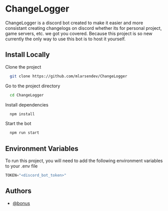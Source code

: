 # ChangeLogger

ChangeLogger is a discord bot created to make it easier and more consistant creating changelogs on discord whether its for personal project, game servers, etc. we got you covered. Because this project is so new currently the only way to use this bot is to host it yourself.

## Install Locally

Clone the project

```bash
  git clone https://github.com/mlarsendev/ChangeLogger
```

Go to the project directory

```bash
  cd ChangeLogger
```

Install dependencies

```bash
  npm install
```

Start the bot

```bash
  npm run start
```

## Environment Variables

To run this project, you will need to add the following environment variables to your .env file

```d
TOKEN="<discord_bot_token>"
```

## Authors

- [@bonus](https://www.github.com/mlarsendev)
